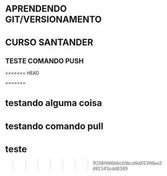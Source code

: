 # APRENDENDO GIT/VERSIONAMENTO
# CURSO SANTANDER
## TESTE COMANDO PUSH
<<<<<<< HEAD

=======
# testando alguma coisa
# testando comando pull
# teste
>>>>>>> 1f258f996b6c00bcd9d55396be2d92343cdd8389

